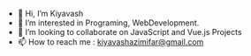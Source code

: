 - 👋 Hi, I’m Kiyavash
- 👀 I’m interested in Programing, WebDevelopment.
- 💞️ I’m looking to collaborate on JavaScript and Vue.js Projects
- 📫 How to reach me : kiyavashazimifar@gmail.com

<!---
kiyavash/kiyavash is a ✨ special ✨ repository because its `README.md` (this file) appears on your GitHub profile.
You can click the Preview link to take a look at your changes.
--->
